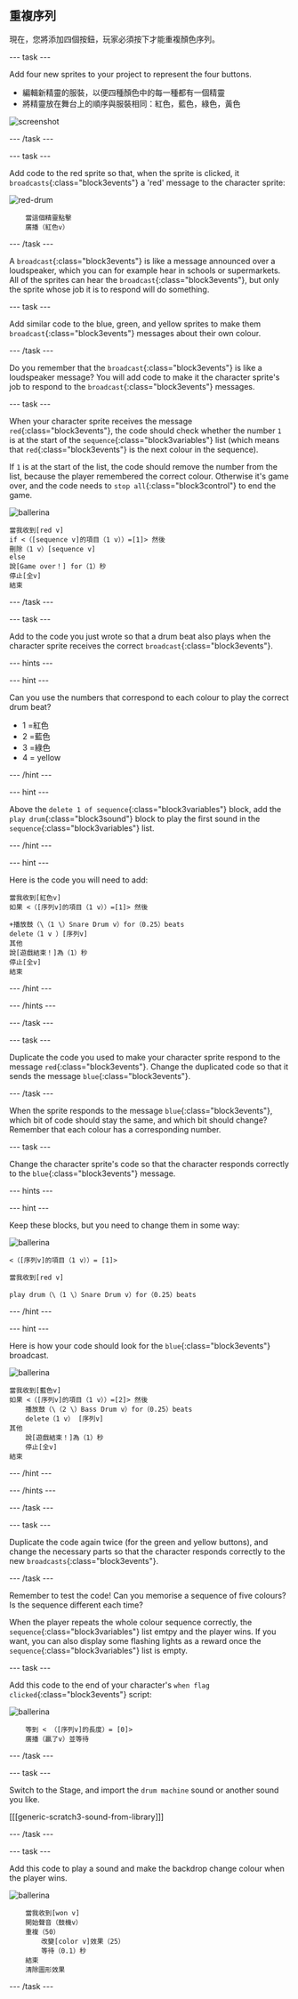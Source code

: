 ## 重複序列

現在，您將添加四個按鈕，玩家必須按下才能重複顏色序列。

\--- task \---

Add four new sprites to your project to represent the four buttons.

+ 編輯新精靈的服裝，以便四種顏色中的每一種都有一個精靈
+ 將精靈放在舞台上的順序與服裝相同：紅色，藍色，綠色，黃色

![screenshot](images/colour-drums.png)

\--- /task \---

\--- task \---

Add code to the red sprite so that, when the sprite is clicked, it `broadcasts`{:class="block3events"} a 'red' message to the character sprite:

![red-drum](images/red_drum.png)

```blocks3
    當這個精靈點擊
    廣播（紅色v）
```

\--- /task \---

A `broadcast`{:class="block3events"} is like a message announced over a loudspeaker, which you can for example hear in schools or supermarkets. All of the sprites can hear the `broadcast`{:class="block3events"}, but only the sprite whose job it is to respond will do something.

\--- task \---

Add similar code to the blue, green, and yellow sprites to make them `broadcast`{:class="block3events"} messages about their own colour.

\--- /task \---

Do you remember that the `broadcast`{:class="block3events"} is like a loudspeaker message? You will add code to make it the character sprite's job to respond to the `broadcast`{:class="block3events"} messages.

\--- task \---

When your character sprite receives the message `red`{:class="block3events"}, the code should check whether the number `1` is at the start of the `sequence`{:class="block3variables"} list (which means that `red`{:class="block3events"} is the next colour in the sequence).

If `1` is at the start of the list, the code should remove the number from the list, because the player remembered the correct colour. Otherwise it's game over, and the code needs to `stop all`{:class="block3control"} to end the game.

![ballerina](images/ballerina.png)

```blocks3
當我收到[red v]
if <（[sequence v]的項目（1 v））=[1]> 然後
刪除（1 v）[sequence v]
else
說[Game over！] for（1）秒
停止[全v]
結束
```

\--- /task \---

\--- task \---

Add to the code you just wrote so that a drum beat also plays when the character sprite receives the correct `broadcast`{:class="block3events"}.

\--- hints \---

\--- hint \---

Can you use the numbers that correspond to each colour to play the correct drum beat?

+ 1 =紅色
+ 2 =藍色
+ 3 =綠色
+ 4 = yellow

\--- /hint \---

\--- hint \---

Above the `delete 1 of sequence`{:class="block3variables"} block, add the `play drum`{:class="block3sound"} block to play the first sound in the `sequence`{:class="block3variables"} list.

\--- /hint \---

\--- hint \---

Here is the code you will need to add:

```blocks3
當我收到[紅色v]
如果 <（[序列v]的項目（1 v））=[1]> 然後

+播放鼓（\（1 \）Snare Drum v）for（0.25）beats
delete（1 v ）[序列v]
其他
說[遊戲結束！]為（1）秒
停止[全v]
結束
```

\--- /hint \---

\--- /hints \---

\--- /task \---

\--- task \---

Duplicate the code you used to make your character sprite respond to the message `red`{:class="block3events"}. Change the duplicated code so that it sends the message `blue`{:class="block3events"}.

\--- /task \---

When the sprite responds to the message `blue`{:class="block3events"}, which bit of code should stay the same, and which bit should change? Remember that each colour has a corresponding number.

\--- task \---

Change the character sprite's code so that the character responds correctly to the `blue`{:class="block3events"} message.

\--- hints \---

\--- hint \---

Keep these blocks, but you need to change them in some way:

![ballerina](images/ballerina.png)

```blocks3
<（[序列v]的項目（1 v））= [1]>

當我收到[red v]

play drum（\（1 \）Snare Drum v）for（0.25）beats
```

\--- /hint \---

\--- hint \---

Here is how your code should look for the `blue`{:class="block3events"} broadcast.

![ballerina](images/ballerina.png)

```blocks3
當我收到[藍色v]
如果 <（[序列v]的項目（1 v））=[2]> 然後
    播放鼓（\（2 \）Bass Drum v）for（0.25）beats
    delete（1 v） [序列v]
其他
    說[遊戲結束！]為（1）秒
    停止[全v]
結束
```

\--- /hint \---

\--- /hints \---

\--- /task \---

\--- task \---

Duplicate the code again twice (for the green and yellow buttons), and change the necessary parts so that the character responds correctly to the new `broadcasts`{:class="block3events"}.

\--- /task \---

Remember to test the code! Can you memorise a sequence of five colours? Is the sequence different each time?

When the player repeats the whole colour sequence correctly, the `sequence`{:class="block3variables"} list emtpy and the player wins. If you want, you can also display some flashing lights as a reward once the `sequence`{:class="block3variables"} list is empty.

\--- task \---

Add this code to the end of your character's `when flag clicked`{:class="block3events"} script:

![ballerina](images/ballerina.png)

```blocks3
    等到 < （[序列v]的長度）= [0]>
    廣播（贏了v）並等待
```

\--- /task \---

\--- task \---

Switch to the Stage, and import the `drum machine` sound or another sound you like.

[[[generic-scratch3-sound-from-library]]]

\--- /task \---

\--- task \---

Add this code to play a sound and make the backdrop change colour when the player wins.

![ballerina](images/stage.png)

```blocks3
    當我收到[won v]
    開始聲音（鼓機v）
    重複（50）
        改變[color v]效果（25）
        等待（0.1）秒
    結束
    清除圖形效果
```

\--- /task \---